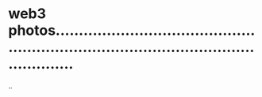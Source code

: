 # web3 photos..............................................................................................................
..

